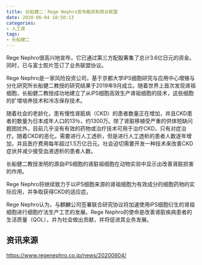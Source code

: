 ```yaml
---
title: 长船健二：Rege Nephro宣布融资和商业联盟
date: 2020-06-04 18:50:13
categories:
- 人工肾
tags:
- 长船健二
---
```


Rege Nephro很高兴地宣布，它已通过第三方配股筹集了总计3.6亿日元的资金。同时，已与富士胶片签订了业务联盟协议。

<!-- more -->

Rege Nephro是一家风险投资公司，基于京都大学iPS细胞研究与应用中心增殖与分化研究所长船健二教授的研究结果于2019年9月成立。随着世界上首次发现肾祖细胞，长船健二教授成功地建立了从iPS细胞高效生产肾祖细胞的技术，这些细胞的扩增培养技术和冷冻保存技术。

随着社会的老龄化，患有慢性肾脏病（CKD）的患者数量正在增加，并且CKD患者的数量为日本成年人口的13％，约1300万。除了肾脏移植受严重的供体短缺问题困扰外，目前几乎没有有效的药物或治疗技术可用于治疗CKD，只有对症治疗。随着CKD的恶化，需要进行人工透析，但是进行人工透析的患者人数逐年增加，并且医疗费用每年超过1.5万亿日元。社会迫切需要开发一种技术来改善CKD症状并减少接受血液透析的患者人数。

长船健二教授发明的源自iPS细胞的肾脏祖细胞在动物实验中显示出改善肾脏损害的作用。

Rege Nephro将继续致力于以iPS细胞来源的肾祖细胞为有效成分的细胞药物的实际应用，并争取获得CKD的适应症。

Rege Nephro认为，与麒麟公司签署联合研究协议将加速使用iPS细胞衍生的肾祖细胞进行细胞疗法生产工艺的发展。Rege Nephro的使命是改善肾脏疾病患者的生活质量（QOL），并为社会做出贡献，并将促进其业务发展。

## 资讯来源

https://www.regenephro.co.jp/news/20200604/
